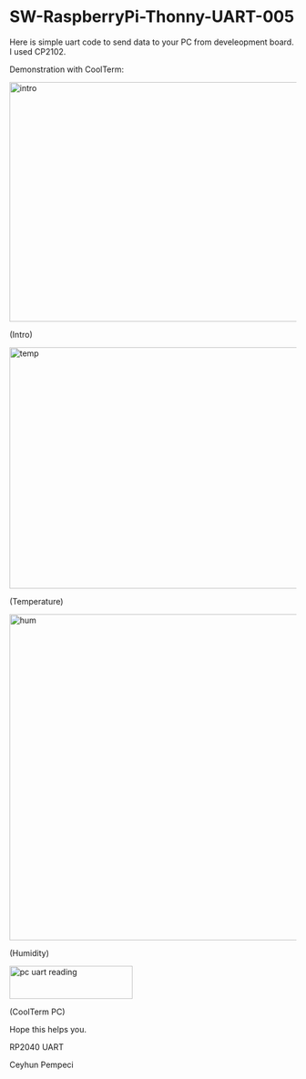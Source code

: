 # SW-RaspberryPi-Thonny-UART-005

Here is simple uart code to send data to your PC from develeopment board. I used CP2102.

Demonstration with CoolTerm:

<img width="632" height="421" alt="intro" src="https://github.com/user-attachments/assets/8d1d06c2-af49-4d34-8fd9-80e8cb788c0e" />

(Intro)

<img width="648" height="424" alt="temp" src="https://github.com/user-attachments/assets/a2de4408-bb57-4a8f-bea1-772b0ddcf296" />

(Temperature)

<img width="851" height="573" alt="hum" src="https://github.com/user-attachments/assets/089d2a0f-c410-4112-a6fb-5ef0ff75435a" />

(Humidity)

<img width="216" height="58" alt="pc uart reading" src="https://github.com/user-attachments/assets/aed31e4e-8350-429e-bd18-e57fc327e8c3" />

(CoolTerm PC)


Hope this helps you.

RP2040 UART

Ceyhun Pempeci

